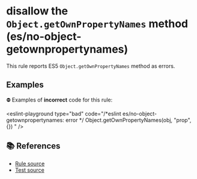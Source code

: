 # disallow the `Object.getOwnPropertyNames` method (es/no-object-getownpropertynames)

This rule reports ES5 `Object.getOwnPropertyNames` method as errors.

## Examples

⛔ Examples of **incorrect** code for this rule:

<eslint-playground type="bad" code="/*eslint es/no-object-getownpropertynames: error */
Object.getOwnPropertyNames(obj, "prop", {})
" />

## 📚 References

- [Rule source](https://github.com/mysticatea/eslint-plugin-es/blob/v3.0.1/lib/rules/no-object-getownpropertynames.js)
- [Test source](https://github.com/mysticatea/eslint-plugin-es/blob/v3.0.1/tests/lib/rules/no-object-getownpropertynames.js)
